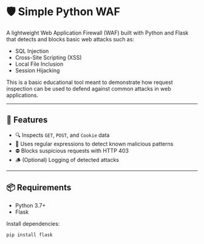 # 🛡️ Simple Python WAF

A lightweight Web Application Firewall (WAF) built with Python and Flask that detects and blocks basic web attacks such as:

- SQL Injection
- Cross-Site Scripting (XSS)
- Local File Inclusion
- Session Hijacking

This is a basic educational tool meant to demonstrate how request inspection can be used to defend against common attacks in web applications.

---

## 🚀 Features

- 🔍 Inspects `GET`, `POST`, and `Cookie` data
- 📖 Uses regular expressions to detect known malicious patterns
- ⛔ Blocks suspicious requests with HTTP 403
- 🪵 (Optional) Logging of detected attacks

---

## 📦 Requirements

- Python 3.7+
- Flask

Install dependencies:
```bash
pip install flask


